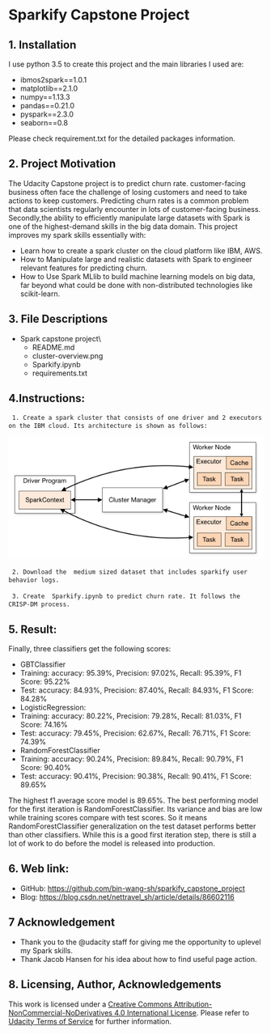 # Sparkify Capstone Project

## 1. Installation
I use python 3.5 to create this project and the main libraries I used are:
- ibmos2spark==1.0.1
- matplotlib==2.1.0
- numpy==1.13.3
- pandas==0.21.0
- pyspark==2.3.0
- seaborn==0.8

Please check requirement.txt for the detailed packages information.

## 2. Project Motivation
The Udacity Capstone project is to predict churn rate.  customer-facing business often  face the challenge of losing customers and need to take actions to keep customers. Predicting churn rates is a common problem that data scientists regularly encounter in lots of customer-facing business.
Secondly,the ability to efficiently manipulate large datasets with Spark is one of the highest-demand skills in the big data domain. This project improves my spark skills essentially with:
 - Learn how to create a spark cluster on the cloud platform like IBM, AWS.
 - How to Manipulate large and realistic datasets with Spark to engineer relevant features for predicting churn.
 - How to Use Spark MLlib to build machine learning models on big data, far beyond what could be done with non-distributed technologies like scikit-learn.

## 3. File Descriptions

- Spark capstone project\
   - README.md
   - cluster-overview.png
   - Sparkify.ipynb
   - requirements.txt

## 4.Instructions:

     1. Create a spark cluster that consists of one driver and 2 executors on the IBM cloud. Its architecture is shown as follows:
![Spark cluster](cluster-overview.png 'cluster-overview')

     2. Download the  medium sized dataset that includes sparkify user behavior logs.

     3. Create  Sparkify.ipynb to predict churn rate. It follows the CRISP-DM process.
## 5. Result:
Finally, three classifiers get the following scores:
- GBTClassifier
 - Training: accuracy: 95.39%, Precision: 97.02%, Recall: 95.39%, F1 Score: 95.22%
 - Test:	 accuracy: 84.93%, Precision: 87.40%, Recall: 84.93%, F1 Score: 84.28%
- LogisticRegression:
 - Training: accuracy: 80.22%, Precision: 79.28%, Recall: 81.03%, F1 Score: 74.16%
 - Test:	 accuracy: 79.45%, Precision: 62.67%, Recall: 76.71%, F1 Score: 74.39%
- RandomForestClassifier
 - Training: accuracy: 90.24%, Precision: 89.84%, Recall: 90.79%, F1 Score: 90.40%
 - Test:	 accuracy: 90.41%, Precision: 90.38%, Recall: 90.41%, F1 Score: 89.65%

The highest f1 average score model is 89.65%. The best performing model for the first iteration is RandomForestClassifier. Its variance and bias are low while training scores compare with test scores.  So it means RandomForestClassifier generalization on the test dataset performs better than other classifiers. While this is a good first iteration step, there is still a lot of work to do before the model is released into production.

## 6. Web link:
   - GitHub: https://github.com/bin-wang-sh/sparkify_capstone_project
   - Blog: https://blog.csdn.net/nettravel_sh/article/details/86602116

## 7 Acknowledgement

- Thank you to the @udacity staff for giving me the opportunity to uplevel my Spark skills.
- Thank Jacob Hansen for his idea about how to find useful page action.

## 8. Licensing, Author, Acknowledgements
This work is licensed under a [Creative Commons  Attribution-NonCommercial-NoDerivatives 4.0 International License](http://creativecommons.org/licenses/by-nc-nd/4.0/). Please refer to [Udacity Terms of Service](https://www.udacity.com/legal) for further information.
